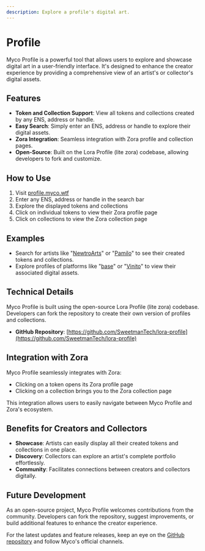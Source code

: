 ```yaml
---
description: Explore a profile's digital art.
---
```


# Profile

Myco Profile is a powerful tool that allows users to explore and showcase digital art in a user-friendly interface. It's designed to enhance the creator experience by providing a comprehensive view of an artist's or collector's digital assets.

## Features

- **Token and Collection Support**: View all tokens and collections created by any ENS, address or handle.
- **Easy Search**: Simply enter an ENS, address or handle to explore their digital assets.
- **Zora Integration**: Seamless integration with Zora profile and collection pages.
- **Open-Source**: Built on the Lora Profile (lite zora) codebase, allowing developers to fork and customize.

## How to Use

1. Visit [profile.myco.wtf](https://profile.myco.wtf)
2. Enter any ENS, address or handle in the search bar
3. Explore the displayed tokens and collections
4. Click on individual tokens to view their Zora profile page
5. Click on collections to view the Zora collection page

## Examples

- Search for artists like "[NewtroArts](https://profile.myco.wtf/NewtroArts)" or "[Pamilo](https://profile.myco.wtf/pamilo)" to see their created tokens and collections.
- Explore profiles of platforms like "[base](https://profile.myco.wtf/base)" or "[Vinito](https://profile.myco.wtf/vinito)" to view their associated digital assets.

## Technical Details

Myco Profile is built using the open-source Lora Profile (lite zora) codebase. Developers can fork the repository to create their own version of profiles and collections.

- **GitHub Repository**: [https://github.com/SweetmanTech/lora-profile](https://github.com/SweetmanTech/lora-profile)

## Integration with Zora

Myco Profile seamlessly integrates with Zora:

- Clicking on a token opens its Zora profile page
- Clicking on a collection brings you to the Zora collection page

This integration allows users to easily navigate between Myco Profile and Zora's ecosystem.

## Benefits for Creators and Collectors

- **Showcase**: Artists can easily display all their created tokens and collections in one place.
- **Discovery**: Collectors can explore an artist's complete portfolio effortlessly.
- **Community**: Facilitates connections between creators and collectors digitally.

## Future Development

As an open-source project, Myco Profile welcomes contributions from the community. Developers can fork the repository, suggest improvements, or build additional features to enhance the creator experience.

For the latest updates and feature releases, keep an eye on the [GitHub repository](https://github.com/SweetmanTech/lora-profile) and follow Myco's official channels.
